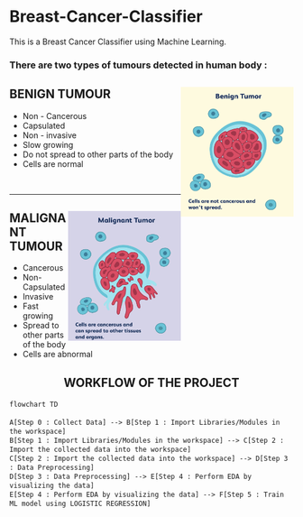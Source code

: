 # Breast-Cancer-Classifier
This is a Breast Cancer Classifier using Machine Learning.

### There are two types of tumours detected in human body : 

<div>
<img align = 'right' src = "Benign tumour.png" alt="Benign tumour" height=230 width=200>
<h2>BENIGN TUMOUR</h2>
<ul>
  <li>  Non - Cancerous
  <li>  Capsulated
  <li>  Non - invasive
  <li>  Slow growing
  <li>  Do not spread to other parts of the body
  <li>  Cells are normal
</ul>
</div>
<br><hr>
<div>
<img align = 'right' src = "Malignant Tumour.png" alt="Malignant tumour" height=230 width=200>
<h2>MALIGNANT TUMOUR</h2>
<ul>
  <li> Cancerous
  <li> Non-Capsulated
  <li> Invasive
  <li> Fast growing
  <li> Spread to other parts of the body
  <li> Cells are abnormal
</ul>
</div>

<h2 align="center">WORKFLOW OF THE PROJECT </h2>

```mermaid
flowchart TD

A[Step 0 : Collect Data] --> B[Step 1 : Import Libraries/Modules in the workspace]
B[Step 1 : Import Libraries/Modules in the workspace] --> C[Step 2 : Import the collected data into the workspace]
C[Step 2 : Import the collected data into the workspace] --> D[Step 3 : Data Preprocessing]
D[Step 3 : Data Preprocessing] --> E[Step 4 : Perform EDA by visualizing the data]
E[Step 4 : Perform EDA by visualizing the data] --> F[Step 5 : Train ML model using LOGISTIC REGRESSION]
```
